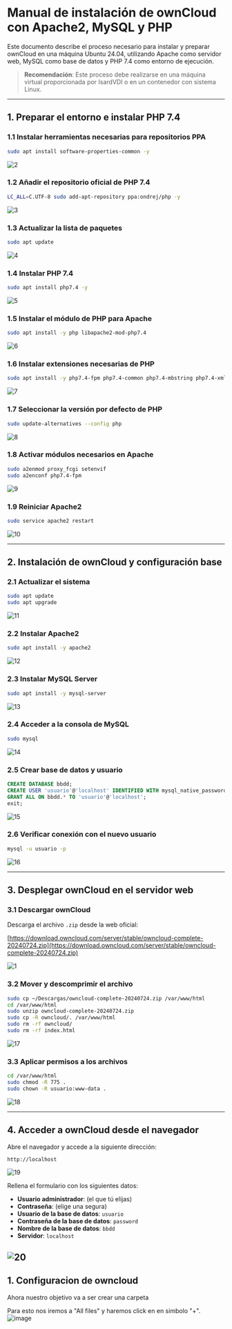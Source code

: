 # Manual de instalación de ownCloud con Apache2, MySQL y PHP

Este documento describe el proceso necesario para instalar y preparar ownCloud en una máquina Ubuntu 24.04, utilizando Apache como servidor web, MySQL como base de datos y PHP 7.4 como entorno de ejecución.

> **Recomendación**: Este proceso debe realizarse en una máquina virtual proporcionada por IsardVDI o en un contenedor con sistema Linux.

---

## 1. Preparar el entorno e instalar PHP 7.4

### 1.1 Instalar herramientas necesarias para repositorios PPA

```bash
sudo apt install software-properties-common -y
```
![2](https://github.com/user-attachments/assets/6ce9091d-0a62-44bd-ab02-a5de30f5d3ae)


### 1.2 Añadir el repositorio oficial de PHP 7.4

```bash
LC_ALL=C.UTF-8 sudo add-apt-repository ppa:ondrej/php -y
```
![3](https://github.com/user-attachments/assets/c5ae0eff-d2b4-4785-99d4-d527ed066135)


### 1.3 Actualizar la lista de paquetes

```bash
sudo apt update
```
![4](https://github.com/user-attachments/assets/c27de53e-20ee-4edd-9e3f-b201f0cf169a)


### 1.4 Instalar PHP 7.4

```bash
sudo apt install php7.4 -y
```
![5](https://github.com/user-attachments/assets/6d738bd7-126d-4199-9490-a1fbdaeb816c)


### 1.5 Instalar el módulo de PHP para Apache

```bash
sudo apt install -y php libapache2-mod-php7.4
```
![6](https://github.com/user-attachments/assets/c6612ce2-d1e6-424f-9b14-9bb614dcd8b5)


### 1.6 Instalar extensiones necesarias de PHP

```bash
sudo apt install -y php7.4-fpm php7.4-common php7.4-mbstring php7.4-xmlrpc php7.4-soap php7.4-gd php7.4-xml php7.4-intl php7.4-mysql php7.4-cli php7.4-ldap php7.4-zip php7.4-curl
```
![7](https://github.com/user-attachments/assets/50819bd3-70d1-4d11-bbb4-fd0863cce18b)


### 1.7 Seleccionar la versión por defecto de PHP

```bash
sudo update-alternatives --config php
```
![8](https://github.com/user-attachments/assets/d5f3d161-9691-457a-9c13-29d18cfb9b86)


### 1.8 Activar módulos necesarios en Apache

```bash
sudo a2enmod proxy_fcgi setenvif
sudo a2enconf php7.4-fpm
```
![9](https://github.com/user-attachments/assets/161a3ec8-122c-487c-bc70-5198c61d042e)


### 1.9 Reiniciar Apache2

```bash
sudo service apache2 restart
```
![10](https://github.com/user-attachments/assets/a48d99c6-d8d8-4524-bd52-328a8d2e6704)


---

## 2. Instalación de ownCloud y configuración base

### 2.1 Actualizar el sistema

```bash
sudo apt update
sudo apt upgrade
```
![11](https://github.com/user-attachments/assets/a7f141f9-ea09-474d-b4eb-b518599b945d)


### 2.2 Instalar Apache2

```bash
sudo apt install -y apache2
```

![12](https://github.com/user-attachments/assets/563d8238-7576-4871-a124-7e3df67a0310)

### 2.3 Instalar MySQL Server

```bash
sudo apt install -y mysql-server
```

![13](https://github.com/user-attachments/assets/e5582eb4-7942-4c97-9612-e14a755af74e)

### 2.4 Acceder a la consola de MySQL

```bash
sudo mysql
```
![14](https://github.com/user-attachments/assets/0d3de1c3-fe05-47c1-a690-9f8edb28cdba)


### 2.5 Crear base de datos y usuario

```sql
CREATE DATABASE bbdd;
CREATE USER 'usuario'@'localhost' IDENTIFIED WITH mysql_native_password BY 'password';
GRANT ALL ON bbdd.* TO 'usuario'@'localhost';
exit;
```
![15](https://github.com/user-attachments/assets/50222e22-2012-4bb1-a89c-f9a3226e5327)


### 2.6 Verificar conexión con el nuevo usuario

```bash
mysql -u usuario -p
```
![16](https://github.com/user-attachments/assets/c59f1a39-8703-44d4-a2bb-392b3aebdb6a)


---

## 3. Desplegar ownCloud en el servidor web

### 3.1 Descargar ownCloud

Descarga el archivo `.zip` desde la web oficial:

[https://download.owncloud.com/server/stable/owncloud-complete-20240724.zip](https://download.owncloud.com/server/stable/owncloud-complete-20240724.zip)

![1](https://github.com/user-attachments/assets/62fe8519-8971-4521-a2ed-92c42d428059)



### 3.2 Mover y descomprimir el archivo

```bash
sudo cp ~/Descargas/owncloud-complete-20240724.zip /var/www/html
cd /var/www/html
sudo unzip owncloud-complete-20240724.zip
sudo cp -R owncloud/. /var/www/html
sudo rm -rf owncloud/
sudo rm -rf index.html
```
![17](https://github.com/user-attachments/assets/680ab2d7-2b7d-4f89-abc2-6b1620109197)


### 3.3 Aplicar permisos a los archivos

```bash
cd /var/www/html
sudo chmod -R 775 .
sudo chown -R usuario:www-data .
```
![18](https://github.com/user-attachments/assets/b164eb2a-e632-4e7b-acec-00b16b8d52fb)


---

## 4. Acceder a ownCloud desde el navegador

Abre el navegador y accede a la siguiente dirección:

```
http://localhost
```

![19](https://github.com/user-attachments/assets/47f4d10d-de0a-43db-b0fa-6f6827484c72)


Rellena el formulario con los siguientes datos:

- **Usuario administrador**: (el que tú elijas)
- **Contraseña**: (elige una segura)
- **Usuario de la base de datos**: `usuario`
- **Contraseña de la base de datos**: `password`
- **Nombre de la base de datos**: `bbdd`
- **Servidor**: `localhost`

![20](https://github.com/user-attachments/assets/1cd0b3e2-bf30-4303-8977-baa4c550bc7b)
---

## 1. Configuracion de owncloud

Ahora nuestro objetivo va a ser crear una carpeta

Para esto nos iremos a "All files" y haremos click en en simbolo "+".
![image](https://github.com/user-attachments/assets/0f23ba8c-1d87-495c-9f87-81fb477a00cd)

